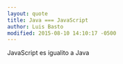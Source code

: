 ```yaml
---
layout: quote
title: Java === JavaScript
author: Luis Basto
modified: 2015-08-10 14:10:17 -0500
---
```

JavaScript es igualito a Java